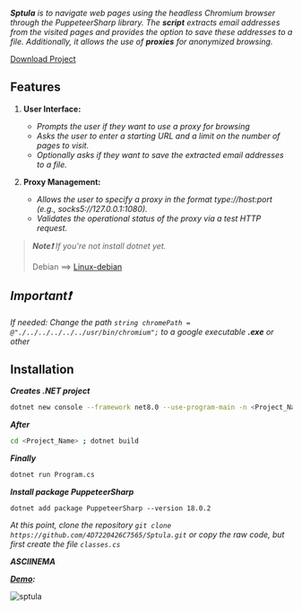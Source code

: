 _**Sptula** is to navigate web pages using the headless Chromium browser through the PuppeteerSharp library. The **script** extracts email addresses from the visited pages and provides the option to save these addresses to a file. Additionally, it allows the use of **proxies** for anonymized browsing._

[Download Project](https://github.com/4D7220426C7565/Sptula/releases)

## **Features**

1. **User Interface:**
    - _Prompts the user if they want to use a proxy for browsing_
    - _Asks the user to enter a starting URL and a limit on the number of pages to visit._
    - _Optionally asks if they want to save the extracted email addresses to a file._

2. **Proxy Management:**
    - _Allows the user to specify a proxy in the format type://host:port (e.g., socks5://127.0.0.1:1080)._
    - _Validates the operational status of the proxy via a test HTTP request._

>_**Note❗** If you're not install dotnet yet._
>
>Debian ==> [Linux-debian](https://learn.microsoft.com/en-us/dotnet/core/install/linux-debian)


## **_Important❗_**

_If needed: Change the path ```string chromePath = @"./../../../../../usr/bin/chromium";``` to a google executable **.exe** or other_

## **Installation**

_**Creates .NET project**_
```Bash
dotnet new console --framework net8.0 --use-program-main -n <Project_Name>
```

_**After**_
```Bash
cd <Project_Name> ; dotnet build
```

_**Finally**_
```Bash
dotnet run Program.cs
```
_**Install package PuppeteerSharp**_
```
dotnet add package PuppeteerSharp --version 18.0.2
```

_At this point, clone the repository ```git clone https://github.com/4D7220426C7565/Sptula.git``` or copy the raw code, but first create the file ```classes.cs```_

_**ASCIINEMA**_

_**[Demo](https://asciinema.org/a/SHs3BAl8br9lsmtrFObitQf6K):**_

![sptula](https://github.com/4D7220426C7565/Sptula/assets/171493198/32f10109-6239-4af3-8e62-1b0dddcdacee)
